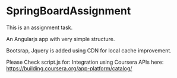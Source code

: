 # SpringBoardAssignment
This is an assignment task.

An Angularjs app with very simple structure.

Bootsrap, Jquery is added using CDN for local cache improvement.

Please Check script.js for:
Integration using Coursera APIs here: https://building.coursera.org/app-platform/catalog/


